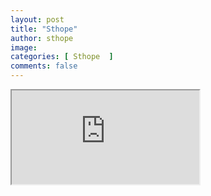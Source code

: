 ```yaml
---
layout: post
title: "Sthope"
author: sthope
image: 
categories: [ Sthope  ]
comments: false
---
```




<iframe src="https://docs.google.com/spreadsheets/d/e/2PACX-1vQDjCCYvNnkKMnqm3dcaCYj-5-_CCnMUvDMOyqfLbu38Iiwu7xlaXa6RoV54t85fhC-QJdNh76neZom/pubhtml?gid=1713414695&amp;single=true&amp;widget=true&amp;headers=false"></iframe>
